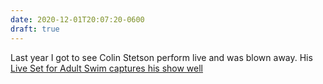 ```yaml
---
date: 2020-12-01T20:07:20-0600
draft: true
---
```




Last year I got to see Colin Stetson perform live and was blown away. His [Live Set for Adult Swim captures his show well](https://www.youtube.com/watch?v=w4UE7dBdWVk)



